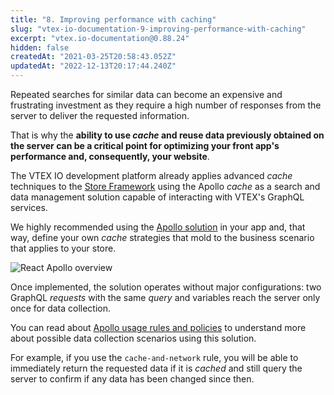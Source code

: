 ```yaml
---
title: "8. Improving performance with caching"
slug: "vtex-io-documentation-9-improving-performance-with-caching"
excerpt: "vtex.io-documentation@0.88.24"
hidden: false
createdAt: "2021-03-25T20:58:43.052Z"
updatedAt: "2022-12-13T20:17:44.240Z"
---
```

Repeated searches for similar data can become an expensive and frustrating investment as they require a high number of responses from the server to deliver the requested information.

That is why the **ability to use *cache* and reuse data previously obtained on the server can be a critical point for optimizing your front app's performance and, consequently, your website**.

The VTEX IO development platform already applies advanced *cache* techniques to the [Store Framework](https://developers.vtex.com/vtex-developer-docs/docs/getting-started-3) using the Apollo *cache* as a search and data management solution capable of interacting with VTEX's GraphQL services.

We highly recommended using the [Apollo solution](https://www.apollographql.com/docs/react/caching/cache-configuration/) in your app and, that way, define your own *cache* strategies that mold to the business scenario that applies to your store.

![React Apollo overview](https://miro.medium.com/max/1400/1*Akd1I7jc0teE_mz15fnZog.jpeg)

Once implemented, the solution operates without major configurations: two GraphQL *requests* with the same *query* and variables reach the server only once for data collection.

You can read about [Apollo usage rules and policies](https://medium.com/@galen.corey/understanding-apollo-fetch-policies-705b5ad71980) to understand more about possible data collection scenarios using this solution.

For example, if you use the `cache-and-network` rule, you will be able to immediately return the requested data if it is *cached* and still query the server to confirm if any data has been changed since then.
